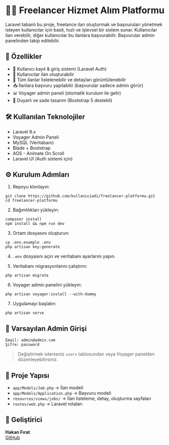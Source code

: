  # 🧑‍💻 Freelancer Hizmet Alım Platformu

Laravel tabanlı bu proje, freelance ilan oluşturmak ve başvuruları yönetmek isteyen kullanıcılar için basit, hızlı ve işlevsel bir sistem sunar. Kullanıcılar ilan verebilir, diğer kullanıcılar bu ilanlara başvurabilir. Başvurular admin panelinden takip edilebilir.

## 🚀 Özellikler

- 👤 Kullanıcı kayıt & giriş sistemi (Laravel Auth)
- 📝 Kullanıcılar ilan oluşturabilir
- 📄 Tüm ilanlar listelenebilir ve detayları görüntülenebilir
- 📥 İlanlara başvuru yapılabilir (başvurular sadece admin görür)
- 📊 Voyager admin paneli (otomatik kurulum ile gelir)
- 📱 Duyarlı ve sade tasarım (Bootstrap 5 destekli)

## 🛠️ Kullanılan Teknolojiler

- Laravel 9.x
- Voyager Admin Paneli
- MySQL (Veritabanı)
- Blade + Bootstrap
- AOS - Animate On Scroll
- Laravel UI (Auth sistemi için)

## ⚙️ Kurulum Adımları

1. Repoyu klonlayın:
```
git clone https://github.com/kullaniciadi/freelancer-platformu.git
cd freelancer-platformu
```

2. Bağımlılıkları yükleyin:
```
composer install
npm install && npm run dev
```

3. Ortam dosyasını oluşturun:
```
cp .env.example .env
php artisan key:generate
```

4. `.env` dosyasını açın ve veritabanı ayarlarını yapın.

5. Veritabanı migrasyonlarını çalıştırın:
```
php artisan migrate
```

6. Voyager admin panelini yükleyin:
```
php artisan voyager:install --with-dummy
```

7. Uygulamayı başlatın:
```
php artisan serve
```

## 🔐 Varsayılan Admin Girişi

```
Email: admin@admin.com
Şifre: password
```

> Değiştirmek isterseniz `users` tablosundan veya Voyager panelden düzenleyebilirsiniz.

## 📁 Proje Yapısı

- `app/Models/Job.php` → İlan modeli
- `app/Models/Application.php` → Başvuru modeli
- `resources/views/jobs/` → İlan listeleme, detay, oluşturma sayfaları
- `routes/web.php` → Laravel rotaları


## 👤 Geliştirici

**Hakan Fırat**  
[GitHub](https://github.com/hakan8755)
